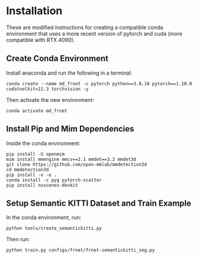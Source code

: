 # Installation

These are modified instructions for creating a compatible conda environment that uses a more recent version of pytorch and cuda (more compatible with RTX 4090). 

## Create Conda Environment

Install anaconda and run the following in a terminal:
```
conda create --name md_frnet -c pytorch python==3.8.18 pytorch==1.10.0 cudatoolkit=11.3 torchvision -y
```

Then activate the new environment:
```
conda activate md_frnet
```

## Install Pip and Mim Dependencies
Inside the conda environment:
```
pip install -U openmim
mim install mmengine mmcv==2.1 mmdet==3.2 mmdet3d
git clone https://github.com/open-mmlab/mmdetection3d
cd mmdetection3d
pip install -v -e .
conda install -c pyg pytorch-scatter
pip install nuscenes-devkit
```

## Setup Semantic KITTI Dataset and Train Example
In the conda environment, run:
```
python tools/create_semantickitti.py
```

Then run:
```
python train.py configs/frnet/frnet-semantickitti_seg.py
```